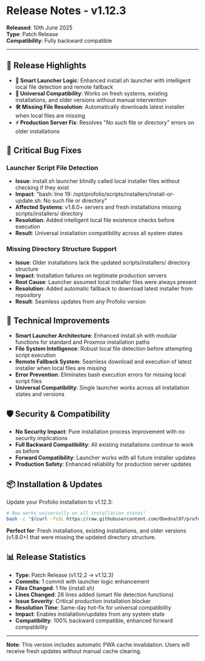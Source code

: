 # Release Notes - v1.12.3

**Released**: 10th June 2025  
**Type**: Patch Release  
**Compatibility**: Fully backward compatible

---

## 🎯 **Release Highlights**

- **🔧 Smart Launcher Logic**: Enhanced install.sh launcher with intelligent local file detection and remote fallback
- **📁 Universal Compatibility**: Works on fresh systems, existing installations, and older versions without manual intervention
- **🛠️ Missing File Resolution**: Automatically downloads latest installer when local files are missing
- **⚡ Production Server Fix**: Resolves "No such file or directory" errors on older installations

## 🐛 **Critical Bug Fixes**

### **Launcher Script File Detection**

- **Issue**: install.sh launcher blindly called local installer files without checking if they exist
- **Impact**: "bash: line 19: /opt/profolio/scripts/installers/install-or-update.sh: No such file or directory"
- **Affected Systems**: v1.8.0+ servers and fresh installations missing scripts/installers/ directory
- **Resolution**: Added intelligent local file existence checks before execution
- **Result**: Universal installation compatibility across all system states

### **Missing Directory Structure Support**

- **Issue**: Older installations lack the updated scripts/installers/ directory structure
- **Impact**: Installation failures on legitimate production servers
- **Root Cause**: Launcher assumed local installer files were always present
- **Resolution**: Added automatic fallback to download latest installer from repository
- **Result**: Seamless updates from any Profolio version

## 🔧 **Technical Improvements**

- **Smart Launcher Architecture**: Enhanced install.sh with modular functions for standard and Proxmox installation paths
- **File System Intelligence**: Robust local file detection before attempting script execution
- **Remote Fallback System**: Seamless download and execution of latest installer when local files are missing
- **Error Prevention**: Eliminates bash execution errors for missing local script files
- **Universal Compatibility**: Single launcher works across all installation states and versions

## 🛡️ **Security & Compatibility**

- **No Security Impact**: Pure installation process improvement with no security implications
- **Full Backward Compatibility**: All existing installations continue to work as before
- **Forward Compatibility**: Launcher works with all future installer updates
- **Production Safety**: Enhanced reliability for production server updates

## 📦 **Installation & Updates**

Update your Profolio installation to v1.12.3:

```bash
# Now works universally on all installation states!
bash -c "$(curl -fsSL https://raw.githubusercontent.com/Obednal97/profolio/main/install.sh)"
```

**Perfect for**: Fresh installations, existing installations, and older versions (v1.8.0+) that were missing the updated directory structure.

## 📊 **Release Statistics**

- **Type**: Patch Release (v1.12.2 → v1.12.3)
- **Commits**: 1 commit with launcher logic enhancement
- **Files Changed**: 1 file (install.sh)
- **Lines Changed**: 26 lines added (smart file detection functions)
- **Issue Severity**: Critical production installation blocker
- **Resolution Time**: Same-day hot-fix for universal compatibility
- **Impact**: Enables installation/updates from any system state
- **Compatibility**: 100% backward compatible, enhanced forward compatibility

---

**Note**: This version includes automatic PWA cache invalidation. Users will receive fresh updates without manual cache clearing.
